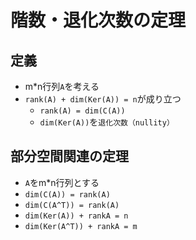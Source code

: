 # 階数・退化次数の定理

## 定義
- m*n行列`A`を考える
- `rank(A) + dim(Ker(A)) = n`が成り立つ
    - `rank(A) = dim(C(A))`
    - `dim(Ker(A))`を`退化次数（nullity）`

## 部分空間関連の定理
- `A`をm*n行列とする
- `dim(C(A)) = rank(A)`
- `dim(C(A^T)) = rank(A)`
- `dim(Ker(A)) + rankA = n`
- `dim(Ker(A^T)) + rankA = m`